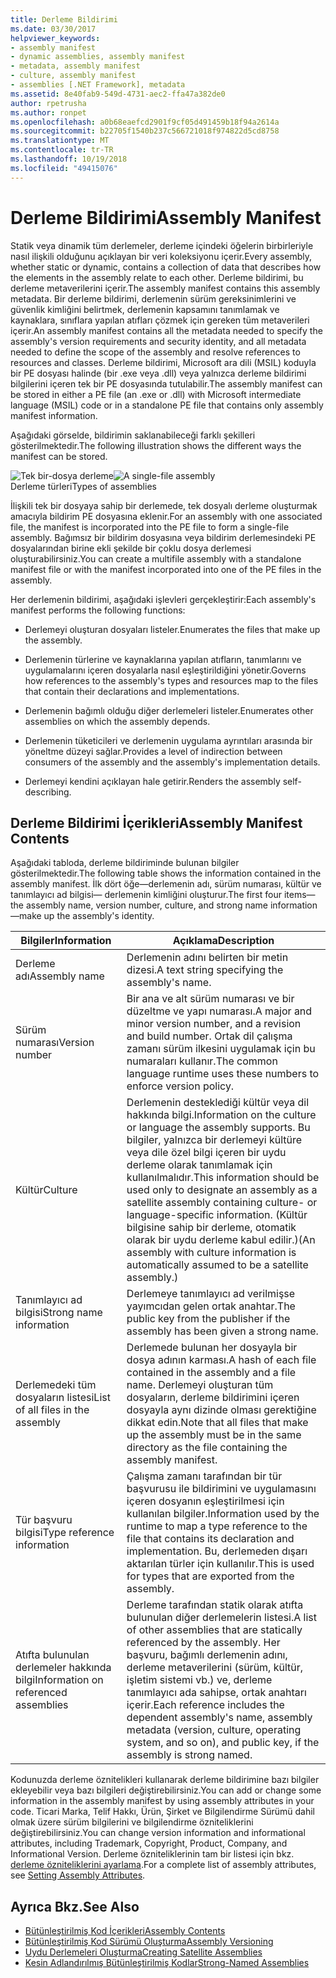 ```yaml
---
title: Derleme Bildirimi
ms.date: 03/30/2017
helpviewer_keywords:
- assembly manifest
- dynamic assemblies, assembly manifest
- metadata, assembly manifest
- culture, assembly manifest
- assemblies [.NET Framework], metadata
ms.assetid: 8e40fab9-549d-4731-aec2-ffa47a382de0
author: rpetrusha
ms.author: ronpet
ms.openlocfilehash: a0b68eaefcd2901f9cf05d491459b18f94a2614a
ms.sourcegitcommit: b22705f1540b237c566721018f974822d5cd8758
ms.translationtype: MT
ms.contentlocale: tr-TR
ms.lasthandoff: 10/19/2018
ms.locfileid: "49415076"
---
```

# <a name="assembly-manifest"></a><span data-ttu-id="63442-102">Derleme Bildirimi</span><span class="sxs-lookup"><span data-stu-id="63442-102">Assembly Manifest</span></span>
<span data-ttu-id="63442-103">Statik veya dinamik tüm derlemeler, derleme içindeki öğelerin birbirleriyle nasıl ilişkili olduğunu açıklayan bir veri koleksiyonu içerir.</span><span class="sxs-lookup"><span data-stu-id="63442-103">Every assembly, whether static or dynamic, contains a collection of data that describes how the elements in the assembly relate to each other.</span></span> <span data-ttu-id="63442-104">Derleme bildirimi, bu derleme metaverilerini içerir.</span><span class="sxs-lookup"><span data-stu-id="63442-104">The assembly manifest contains this assembly metadata.</span></span> <span data-ttu-id="63442-105">Bir derleme bildirimi, derlemenin sürüm gereksinimlerini ve güvenlik kimliğini belirtmek, derlemenin kapsamını tanımlamak ve kaynaklara, sınıflara yapılan atıfları çözmek için gereken tüm metaverileri içerir.</span><span class="sxs-lookup"><span data-stu-id="63442-105">An assembly manifest contains all the metadata needed to specify the assembly's version requirements and security identity, and all metadata needed to define the scope of the assembly and resolve references to resources and classes.</span></span> <span data-ttu-id="63442-106">Derleme bildirimi, Microsoft ara dili (MSIL) koduyla bir PE dosyası halinde (bir .exe veya .dll) veya yalnızca derleme bildirimi bilgilerini içeren tek bir PE dosyasında tutulabilir.</span><span class="sxs-lookup"><span data-stu-id="63442-106">The assembly manifest can be stored in either a PE file (an .exe or .dll) with Microsoft intermediate language (MSIL) code or in a standalone PE file that contains only assembly manifest information.</span></span>  
  
 <span data-ttu-id="63442-107">Aşağıdaki görselde, bildirimin saklanabileceği farklı şekilleri gösterilmektedir.</span><span class="sxs-lookup"><span data-stu-id="63442-107">The following illustration shows the different ways the manifest can be stored.</span></span>  
  
 <span data-ttu-id="63442-108">![Tek bir&#45;dosya derleme](../../../docs/framework/app-domains/media/assemblytypes.gif "assemblytypes")</span><span class="sxs-lookup"><span data-stu-id="63442-108">![A single&#45;file assembly](../../../docs/framework/app-domains/media/assemblytypes.gif "assemblytypes")</span></span>  
<span data-ttu-id="63442-109">Derleme türleri</span><span class="sxs-lookup"><span data-stu-id="63442-109">Types of assemblies</span></span>  
  
 <span data-ttu-id="63442-110">İlişkili tek bir dosyaya sahip bir derlemede, tek dosyalı derleme oluşturmak amacıyla bildirim PE dosyasına eklenir.</span><span class="sxs-lookup"><span data-stu-id="63442-110">For an assembly with one associated file, the manifest is incorporated into the PE file to form a single-file assembly.</span></span> <span data-ttu-id="63442-111">Bağımsız bir bildirim dosyasına veya bildirim derlemesindeki PE dosyalarından birine ekli şekilde bir çoklu dosya derlemesi oluşturabilirsiniz.</span><span class="sxs-lookup"><span data-stu-id="63442-111">You can create a multifile assembly with a standalone manifest file or with the manifest incorporated into one of the PE files in the assembly.</span></span>  
  
 <span data-ttu-id="63442-112">Her derlemenin bildirimi, aşağıdaki işlevleri gerçekleştirir:</span><span class="sxs-lookup"><span data-stu-id="63442-112">Each assembly's manifest performs the following functions:</span></span>  
  
-   <span data-ttu-id="63442-113">Derlemeyi oluşturan dosyaları listeler.</span><span class="sxs-lookup"><span data-stu-id="63442-113">Enumerates the files that make up the assembly.</span></span>  
  
-   <span data-ttu-id="63442-114">Derlemenin türlerine ve kaynaklarına yapılan atıfların, tanımlarını ve uygulamalarını içeren dosyalarla nasıl eşleştirildiğini yönetir.</span><span class="sxs-lookup"><span data-stu-id="63442-114">Governs how references to the assembly's types and resources map to the files that contain their declarations and implementations.</span></span>  
  
-   <span data-ttu-id="63442-115">Derlemenin bağımlı olduğu diğer derlemeleri listeler.</span><span class="sxs-lookup"><span data-stu-id="63442-115">Enumerates other assemblies on which the assembly depends.</span></span>  
  
-   <span data-ttu-id="63442-116">Derlemenin tüketicileri ve derlemenin uygulama ayrıntıları arasında bir yöneltme düzeyi sağlar.</span><span class="sxs-lookup"><span data-stu-id="63442-116">Provides a level of indirection between consumers of the assembly and the assembly's implementation details.</span></span>  
  
-   <span data-ttu-id="63442-117">Derlemeyi kendini açıklayan hale getirir.</span><span class="sxs-lookup"><span data-stu-id="63442-117">Renders the assembly self-describing.</span></span>  
  
## <a name="assembly-manifest-contents"></a><span data-ttu-id="63442-118">Derleme Bildirimi İçerikleri</span><span class="sxs-lookup"><span data-stu-id="63442-118">Assembly Manifest Contents</span></span>  
 <span data-ttu-id="63442-119">Aşağıdaki tabloda, derleme bildiriminde bulunan bilgiler gösterilmektedir.</span><span class="sxs-lookup"><span data-stu-id="63442-119">The following table shows the information contained in the assembly manifest.</span></span> <span data-ttu-id="63442-120">İlk dört öğe—derlemenin adı, sürüm numarası, kültür ve tanımlayıcı ad bilgisi— derlemenin kimliğini oluşturur.</span><span class="sxs-lookup"><span data-stu-id="63442-120">The first four items—the assembly name, version number, culture, and strong name information—make up the assembly's identity.</span></span>  
  
|<span data-ttu-id="63442-121">Bilgiler</span><span class="sxs-lookup"><span data-stu-id="63442-121">Information</span></span>|<span data-ttu-id="63442-122">Açıklama</span><span class="sxs-lookup"><span data-stu-id="63442-122">Description</span></span>|  
|-----------------|-----------------|  
|<span data-ttu-id="63442-123">Derleme adı</span><span class="sxs-lookup"><span data-stu-id="63442-123">Assembly name</span></span>|<span data-ttu-id="63442-124">Derlemenin adını belirten bir metin dizesi.</span><span class="sxs-lookup"><span data-stu-id="63442-124">A text string specifying the assembly's name.</span></span>|  
|<span data-ttu-id="63442-125">Sürüm numarası</span><span class="sxs-lookup"><span data-stu-id="63442-125">Version number</span></span>|<span data-ttu-id="63442-126">Bir ana ve alt sürüm numarası ve bir düzeltme ve yapı numarası.</span><span class="sxs-lookup"><span data-stu-id="63442-126">A major and minor version number, and a revision and build number.</span></span> <span data-ttu-id="63442-127">Ortak dil çalışma zamanı sürüm ilkesini uygulamak için bu numaraları kullanır.</span><span class="sxs-lookup"><span data-stu-id="63442-127">The common language runtime uses these numbers to enforce version policy.</span></span>|  
|<span data-ttu-id="63442-128">Kültür</span><span class="sxs-lookup"><span data-stu-id="63442-128">Culture</span></span>|<span data-ttu-id="63442-129">Derlemenin desteklediği kültür veya dil hakkında bilgi.</span><span class="sxs-lookup"><span data-stu-id="63442-129">Information on the culture or language the assembly supports.</span></span> <span data-ttu-id="63442-130">Bu bilgiler, yalnızca bir derlemeyi kültüre veya dile özel bilgi içeren bir uydu derleme olarak tanımlamak için kullanılmalıdır.</span><span class="sxs-lookup"><span data-stu-id="63442-130">This information should be used only to designate an assembly as a satellite assembly containing culture- or language-specific information.</span></span> <span data-ttu-id="63442-131">(Kültür bilgisine sahip bir derleme, otomatik olarak bir uydu derleme kabul edilir.)</span><span class="sxs-lookup"><span data-stu-id="63442-131">(An assembly with culture information is automatically assumed to be a satellite assembly.)</span></span>|  
|<span data-ttu-id="63442-132">Tanımlayıcı ad bilgisi</span><span class="sxs-lookup"><span data-stu-id="63442-132">Strong name information</span></span>|<span data-ttu-id="63442-133">Derlemeye tanımlayıcı ad verilmişse yayımcıdan gelen ortak anahtar.</span><span class="sxs-lookup"><span data-stu-id="63442-133">The public key from the publisher if the assembly has been given a strong name.</span></span>|  
|<span data-ttu-id="63442-134">Derlemedeki tüm dosyaların listesi</span><span class="sxs-lookup"><span data-stu-id="63442-134">List of all files in the assembly</span></span>|<span data-ttu-id="63442-135">Derlemede bulunan her dosyayla bir dosya adının karması.</span><span class="sxs-lookup"><span data-stu-id="63442-135">A hash of each file contained in the assembly and a file name.</span></span> <span data-ttu-id="63442-136">Derlemeyi oluşturan tüm dosyaların, derleme bildirimini içeren dosyayla aynı dizinde olması gerektiğine dikkat edin.</span><span class="sxs-lookup"><span data-stu-id="63442-136">Note that all files that make up the assembly must be in the same directory as the file containing the assembly manifest.</span></span>|  
|<span data-ttu-id="63442-137">Tür başvuru bilgisi</span><span class="sxs-lookup"><span data-stu-id="63442-137">Type reference information</span></span>|<span data-ttu-id="63442-138">Çalışma zamanı tarafından bir tür başvurusu ile bildirimini ve uygulamasını içeren dosyanın eşleştirilmesi için kullanılan bilgiler.</span><span class="sxs-lookup"><span data-stu-id="63442-138">Information used by the runtime to map a type reference to the file that contains its declaration and implementation.</span></span> <span data-ttu-id="63442-139">Bu, derlemeden dışarı aktarılan türler için kullanılır.</span><span class="sxs-lookup"><span data-stu-id="63442-139">This is used for types that are exported from the assembly.</span></span>|  
|<span data-ttu-id="63442-140">Atıfta bulunulan derlemeler hakkında bilgi</span><span class="sxs-lookup"><span data-stu-id="63442-140">Information on referenced assemblies</span></span>|<span data-ttu-id="63442-141">Derleme tarafından statik olarak atıfta bulunulan diğer derlemelerin listesi.</span><span class="sxs-lookup"><span data-stu-id="63442-141">A list of other assemblies that are statically referenced by the assembly.</span></span> <span data-ttu-id="63442-142">Her başvuru, bağımlı derlemenin adını, derleme metaverilerini (sürüm, kültür, işletim sistemi vb.) ve, derleme tanımlayıcı ada sahipse, ortak anahtarı içerir.</span><span class="sxs-lookup"><span data-stu-id="63442-142">Each reference includes the dependent assembly's name, assembly metadata (version, culture, operating system, and so on), and public key, if the assembly is strong named.</span></span>|  
  
 <span data-ttu-id="63442-143">Kodunuzda derleme öznitelikleri kullanarak derleme bildirimine bazı bilgiler ekleyebilir veya bazı bilgileri değiştirebilirsiniz.</span><span class="sxs-lookup"><span data-stu-id="63442-143">You can add or change some information in the assembly manifest by using assembly attributes in your code.</span></span> <span data-ttu-id="63442-144">Ticari Marka, Telif Hakkı, Ürün, Şirket ve Bilgilendirme Sürümü dahil olmak üzere sürüm bilgilerini ve bilgilendirme özniteliklerini değiştirebilirsiniz.</span><span class="sxs-lookup"><span data-stu-id="63442-144">You can change version information and informational attributes, including Trademark, Copyright, Product, Company, and Informational Version.</span></span> <span data-ttu-id="63442-145">Derleme özniteliklerinin tam bir listesi için bkz. [derleme özniteliklerini ayarlama](../../../docs/framework/app-domains/set-assembly-attributes.md).</span><span class="sxs-lookup"><span data-stu-id="63442-145">For a complete list of assembly attributes, see [Setting Assembly Attributes](../../../docs/framework/app-domains/set-assembly-attributes.md).</span></span>  
  
## <a name="see-also"></a><span data-ttu-id="63442-146">Ayrıca Bkz.</span><span class="sxs-lookup"><span data-stu-id="63442-146">See Also</span></span>  
- [<span data-ttu-id="63442-147">Bütünleştirilmiş Kod İçerikleri</span><span class="sxs-lookup"><span data-stu-id="63442-147">Assembly Contents</span></span>](../../../docs/framework/app-domains/assembly-contents.md)  
- [<span data-ttu-id="63442-148">Bütünleştirilmiş Kod Sürümü Oluşturma</span><span class="sxs-lookup"><span data-stu-id="63442-148">Assembly Versioning</span></span>](../../../docs/framework/app-domains/assembly-versioning.md)  
- [<span data-ttu-id="63442-149">Uydu Derlemeleri Oluşturma</span><span class="sxs-lookup"><span data-stu-id="63442-149">Creating Satellite Assemblies</span></span>](../../../docs/framework/resources/creating-satellite-assemblies-for-desktop-apps.md)  
- [<span data-ttu-id="63442-150">Kesin Adlandırılmış Bütünleştirilmiş Kodlar</span><span class="sxs-lookup"><span data-stu-id="63442-150">Strong-Named Assemblies</span></span>](../../../docs/framework/app-domains/strong-named-assemblies.md)

